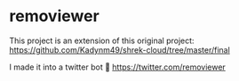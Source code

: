 # removiewer

This project is an extension of this original project: https://github.com/Kadynm49/shrek-cloud/tree/master/final

I made it into a twitter bot 🤖
https://twitter.com/removiewer

